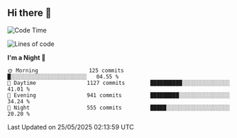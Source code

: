 ## Hi there 👋

<!--
**Wangmerlyn/Wangmerlyn** is a ✨ _special_ ✨ repository because its `README.md` (this file) appears on your GitHub profile.

Here are some ideas to get you started:

- 🔭 I’m currently working on ...
- 🌱 I’m currently learning ...
- 👯 I’m looking to collaborate on ...
- 🤔 I’m looking for help with ...
- 💬 Ask me about ...
- 📫 How to reach me: ...
- 😄 Pronouns: ...
- ⚡ Fun fact: ...
-->
<!--START_SECTION:waka-->
![Code Time](http://img.shields.io/badge/Code%20Time-309%20hrs%2040%20mins-blue)

![Lines of code](https://img.shields.io/badge/From%20Hello%20World%20I%27ve%20Written-12.3%20million%20lines%20of%20code-blue)

**I'm a Night 🦉** 

```text
🌞 Morning                125 commits         █░░░░░░░░░░░░░░░░░░░░░░░░   04.55 % 
🌆 Daytime                1127 commits        ██████████░░░░░░░░░░░░░░░   41.01 % 
🌃 Evening                941 commits         █████████░░░░░░░░░░░░░░░░   34.24 % 
🌙 Night                  555 commits         █████░░░░░░░░░░░░░░░░░░░░   20.20 % 
```



 Last Updated on 25/05/2025 02:13:59 UTC
<!--END_SECTION:waka-->

